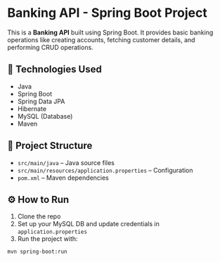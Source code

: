 # Banking API - Spring Boot Project

This is a **Banking API** built using Spring Boot. It provides basic banking operations like creating accounts, fetching customer details, and performing CRUD operations.

## 🔧 Technologies Used
- Java
- Spring Boot
- Spring Data JPA
- Hibernate
- MySQL (Database)
- Maven

## 📁 Project Structure
- `src/main/java` – Java source files
- `src/main/resources/application.properties` – Configuration
- `pom.xml` – Maven dependencies

## ⚙️ How to Run
1. Clone the repo
2. Set up your MySQL DB and update credentials in `application.properties`
3. Run the project with:
```bash
mvn spring-boot:run
